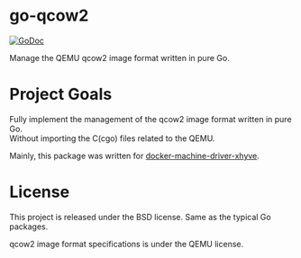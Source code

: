 go-qcow2
========

[![GoDoc](https://godoc.org/github.com/zchee/go-qcow2?status.svg)](https://godoc.org/github.com/zchee/go-qcow2)

Manage the QEMU qcow2 image format written in pure Go.

Project Goals
=============

Fully implement the management of the qcow2 image format written in pure Go.  
Without importing the C(cgo) files related to the QEMU.

Mainly, this package was written for [docker-machine-driver-xhyve](https://github.com/zchee/docker-machine-driver-xhyve).

License
=======

This project is released under the BSD license. Same as the typical Go packages.

qcow2 image format specifications is under the QEMU license.
